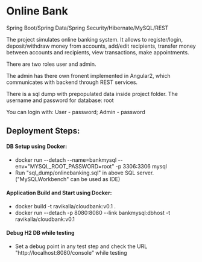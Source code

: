 # Online Bank
Spring Boot/Spring Data/Spring Security/Hibernate/MySQL/REST

The project simulates online banking system. It allows to register/login, deposit/withdraw money from accounts, add/edit recipients,
transfer money between accounts and recipients, view transactions, make appointments.

There are two roles user and admin. 

The admin has there own fronent implemented in Angular2, which communicates with backend through REST services.

There is a sql dump with prepopulated data inside project folder. 
The username and password for database: root

You can login with:
User - password;
Admin - password

## Deployment Steps:

#### DB Setup using Docker:
 * docker run --detach --name=bankmysql --env="MYSQL_ROOT_PASSWORD=root" -p 3306:3306 mysql
 * Run "sql_dump/onlinebanking.sql" in above SQL server. ("MySQLWorkbench" can be used as IDE)
#### Application Build and Start using Docker:
 * docker build -t ravikalla/cloudbank:v0.1 .
 * docker run --detach -p 8080:8080 --link bankmysql:dbhost -t ravikalla/cloudbank:v0.1

#### Debug H2 DB while testing
 * Set a debug point in any test step and check the URL "http://localhost:8080/console" while testing